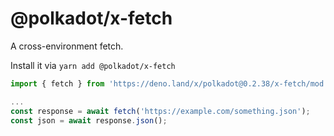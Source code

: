 # @polkadot/x-fetch

A cross-environment fetch.

Install it via `yarn add @polkadot/x-fetch`

```js
import { fetch } from 'https://deno.land/x/polkadot@0.2.38/x-fetch/mod.ts';

...
const response = await fetch('https://example.com/something.json');
const json = await response.json();
```

